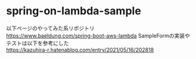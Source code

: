 # spring-on-lambda-sample
以下ページのやってみた系リポジトリ  
https://www.baeldung.com/spring-boot-aws-lambda
SampleFormの実装やテストは以下を参考にした  
https://kazuhira-r.hatenablog.com/entry/2021/05/16/202818
